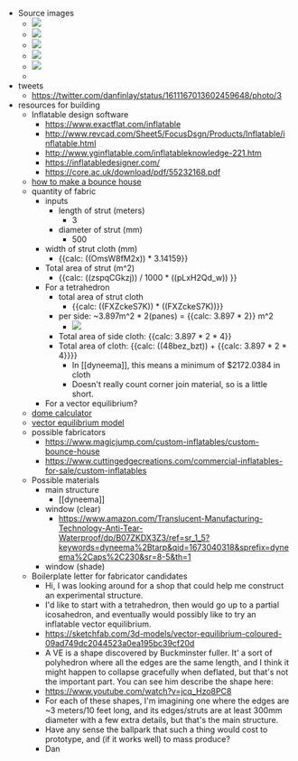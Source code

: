 - Source images
    - ![](https://firebasestorage.googleapis.com/v0/b/firescript-577a2.appspot.com/o/imgs%2Fapp%2Fcapabul%2FjIK4YXwetj.50.23%20PM.png?alt=media&token=1fb3ae67-0060-4711-8710-7cb42c9ff06d)
    - ![](https://firebasestorage.googleapis.com/v0/b/firescript-577a2.appspot.com/o/imgs%2Fapp%2Fcapabul%2FW9ve29eUrB.50.27%20PM.png?alt=media&token=e557ae80-38db-47ce-8025-8ee17022e527)
    - ![](https://firebasestorage.googleapis.com/v0/b/firescript-577a2.appspot.com/o/imgs%2Fapp%2Fcapabul%2FV_snrB4E7_.png?alt=media&token=9fa3d60c-69d1-473f-9523-4821d2390cd0)
    - ![](https://firebasestorage.googleapis.com/v0/b/firescript-577a2.appspot.com/o/imgs%2Fapp%2Fcapabul%2F9DIQqCbCjG.png?alt=media&token=c723006f-99e2-466f-bcbc-17ddc29b105c)
    - ![](https://firebasestorage.googleapis.com/v0/b/firescript-577a2.appspot.com/o/imgs%2Fapp%2Fcapabul%2F95gJOOx4UD.png?alt=media&token=be0664a3-ba2a-4aed-8c30-c4cbe42f6051)
    - 
- tweets
    - https://twitter.com/danfinlay/status/1611167013602459648/photo/3
- resources for building
    - Inflatable design software
        - https://www.exactflat.com/inflatable
        - http://www.revcad.com/Sheet5/FocusDsgn/Products/Inflatable/inflatable.html
        - http://www.yginflatable.com/inflatableknowledge-221.htm
        - https://inflatabledesigner.com/
        - https://core.ac.uk/download/pdf/55232168.pdf
    - [how to make a bounce house](https://www.ehow.com/how_7964458_make-own-inflatable-bounce-house.html)
    - quantity of fabric
        - inputs
            - length of strut (meters)
                - 3
            - diameter of strut (mm)
                - 500
        - width of strut cloth (mm)
            - {{calc: ((OmsW8fM2x)) * 3.14159}}
        - Total area of strut (m^2)
            - {{calc: ((zspqCGkzj)) / 1000  * ((pLxH2Qd_w)) }}
        - For a tetrahedron
            - total area of strut cloth
                - {{calc: ((FXZckeS7K)) * ((FXZckeS7K))}}
            - per side: ~3.897m^2 * 2(panes) = {{calc: 3.897 * 2}} m^2
                - ![](https://firebasestorage.googleapis.com/v0/b/firescript-577a2.appspot.com/o/imgs%2Fapp%2Fcapabul%2FSjqX_Ikar5.23.01%20PM.png?alt=media&token=8c6a2c8b-042f-4838-8c60-f9e763f0eb70)
            - Total area of side cloth: {{calc: 3.897 * 2 * 4}}
            - Total area of cloth: {{calc: ((48bez_bzt)) + {{calc: 3.897 * 2 * 4}}}}
                - In [[dyneema]], this means a minimum of $2172.0384 in cloth
                - Doesn't really count corner join material, so is a little short.
        - For a vector equilibrium?
    - [dome calculator](https://buildwithhubs.co.uk/domecalc.html)
    - [vector equilibrium model](https://sketchfab.com/3d-models/vector-equilibrium-coloured-09ad749dc2044523a0ea195bc39cf20d)
    - possible fabricators
        - https://www.magicjump.com/custom-inflatables/custom-bounce-house
        - https://www.cuttingedgecreations.com/commercial-inflatables-for-sale/custom-inflatables
    - Possible materials
        - main structure
            - [[dyneema]]
        - window (clear)
            - https://www.amazon.com/Translucent-Manufacturing-Technology-Anti-Tear-Waterproof/dp/B07ZKDX3Z3/ref=sr_1_5?keywords=dyneema%2Btarp&qid=1673040318&sprefix=dyneema%2Caps%2C230&sr=8-5&th=1
        - window (shade)
    - Boilerplate letter for fabricator candidates
        - Hi, I was looking around for a shop that could help me construct an experimental structure.
        - I'd like to start with a tetrahedron, then would go up to a partial icosahedron, and eventually would possibly like to try an inflatable vector equilibrium.
        - https://sketchfab.com/3d-models/vector-equilibrium-coloured-09ad749dc2044523a0ea195bc39cf20d
        - A VE is a shape discovered by Buckminster fuller. It' a sort of polyhedron where all the edges are the same length, and I think it might happen to collapse gracefully when deflated, but that's not the important part. You can see him describe the shape here:
        - https://www.youtube.com/watch?v=jcq_Hzo8PC8
        - For each of these shapes, I'm imagining one where the edges are ~3 meters/10 feet long, and its edges/struts are at least 300mm diameter with a few extra details, but that's the main structure.
        - Have any sense the ballpark that such a thing would cost to prototype, and (if it works well) to mass produce?
        - Dan
